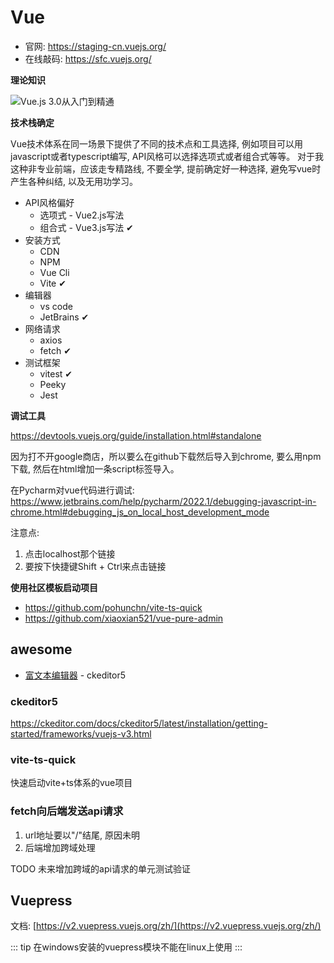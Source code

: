 # Vue

* 官网: https://staging-cn.vuejs.org/
* 在线敲码: https://sfc.vuejs.org/

**理论知识**

![Vue.js 3.0从入门到精通](/images/img.png)

**技术栈确定**

Vue技术体系在同一场景下提供了不同的技术点和工具选择, 例如项目可以用javascript或者typescript编写, API风格可以选择选项式或者组合式等等。
对于我这种非专业前端，应该走专精路线, 不要全学, 提前确定好一种选择, 避免写vue时产生各种纠结, 以及无用功学习。

* API风格偏好
    - 选项式 - Vue2.js写法
    - 组合式 - Vue3.js写法 ✔
* 安装方式
    - CDN
    - NPM
    - Vue Cli
    - Vite ✔
* 编辑器
    - vs code
    - JetBrains ✔
* 网络请求
    - axios
    - fetch ✔
* 测试框架
    - vitest ✔
    - Peeky
    - Jest

**调试工具**

https://devtools.vuejs.org/guide/installation.html#standalone

因为打不开google商店，所以要么在github下载然后导入到chrome, 要么用npm下载, 然后在html增加一条script标签导入。

在Pycharm对vue代码进行调试: https://www.jetbrains.com/help/pycharm/2022.1/debugging-javascript-in-chrome.html#debugging_js_on_local_host_development_mode

注意点:

1. 点击localhost那个链接
2. 要按下快捷键Shift + Ctrl来点击链接

**使用社区模板启动项目**

* https://github.com/pohunchn/vite-ts-quick
* https://github.com/xiaoxian521/vue-pure-admin

## awesome

- [富文本编辑器](https://ckeditor.com/) - ckeditor5

### ckeditor5

https://ckeditor.com/docs/ckeditor5/latest/installation/getting-started/frameworks/vuejs-v3.html

### vite-ts-quick

快速启动vite+ts体系的vue项目

### fetch向后端发送api请求

1. url地址要以"/"结尾, 原因未明
2. 后端增加跨域处理

TODO 未来增加跨域的api请求的单元测试验证

## Vuepress

文档: [https://v2.vuepress.vuejs.org/zh/](https://v2.vuepress.vuejs.org/zh/)

::: tip 
在windows安装的vuepress模块不能在linux上使用
:::

